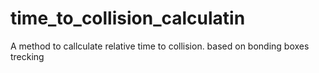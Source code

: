 # time_to_collision_calculatin
A method to callculate relative time to collision. based on bonding boxes trecking
